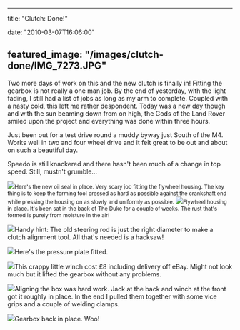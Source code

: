 
---
title: "Clutch: Done!"

date: "2010-03-07T16:06:00"

featured_image: "/images/clutch-done/IMG_7273.JPG"
---


Two more days of work on this and the new clutch is finally in!  Fitting the gearbox is not really a one man job.  By the end of yesterday, with the light fading, I still had a list of jobs as long as my arm to complete.  Coupled with a nasty cold, this left me rather <span>despondent</span>.  Today was a new day though and with the sun beaming down from on high, the Gods of the Land Rover smiled upon the project and everything was done within three hours.

Just been out for a test drive round a muddy byway just South of the M4.  Works well in two and four wheel drive and it felt great to be out and about on such a beautiful day.

<span><span>Speedo</span></span> is still knackered and there hasn't been much of a change in top speed.  Still, <span>mustn't</span> grumble...

<a href="http://2.bp.blogspot.com/_62oTnOHwOSo/S5QW4k4BDKI/AAAAAAAACFs/TOsG4ZOlogc/s1600-h/IMG_7273.JPG"><img src="/images/clutch-done/IMG_7273.JPG"/></a><span style="font-size:85%;">Here's the new oil seal in place.  Very scary job fitting the flywheel housing.  The key thing is to keep the forming tool pressed as hard as possible against the crankshaft end while pressing the housing on as slowly and uniformly as possible.</span>
<span style="font-size:85%;">
<a href="http://1.bp.blogspot.com/_62oTnOHwOSo/S5QXKmQIttI/AAAAAAAACF8/gqqBu9lYSwM/s1600-h/IMG_7278.JPG"><img src="/images/clutch-done/IMG_7278.JPG"/></a>Flywheel housing in place.  It's been sat in the back of The Duke for a couple of weeks.  The rust that's formed is purely from moisture in the air!

<a href="http://4.bp.blogspot.com/_62oTnOHwOSo/S5QXK2qqYpI/AAAAAAAACGE/xiiPI3_Xzgo/s1600-h/IMG_7279.JPG"><img src="/images/clutch-done/IMG_7279.JPG"/></a>Handy hint:  The old steering rod is just the right diameter to make a clutch alignment tool.  All that's needed is a hacksaw!

<a href="http://4.bp.blogspot.com/_62oTnOHwOSo/S5QW41qGBCI/AAAAAAAACF0/01kchuOWUI8/s1600-h/IMG_7281.JPG"><img src="/images/clutch-done/IMG_7281.JPG"/></a>Here's the pressure plate fitted.

<a href="http://2.bp.blogspot.com/_62oTnOHwOSo/S5QXLynIuoI/AAAAAAAACGc/AnDyjM93JmA/s1600-h/IMG_7285.JPG"><img src="/images/clutch-done/IMG_7285.JPG"/></a>This crappy little winch cost £8 including delivery off eBay.  Might not look much but it lifted the gearbox without any problems.

<a href="http://2.bp.blogspot.com/_62oTnOHwOSo/S5QXLT-6FAI/AAAAAAAACGU/2DtZ2DQFg1k/s1600-h/IMG_7284.JPG"><img src="/images/clutch-done/IMG_7284.JPG"/></a>Aligning the box was hard work.  Jack at the back and winch at the front got it roughly in place.  In the end I pulled them together with some vice grips and a couple of welding clamps.

<a href="http://2.bp.blogspot.com/_62oTnOHwOSo/S5QXLNiHvJI/AAAAAAAACGM/B_gFy-xHXog/s1600-h/IMG_7286.JPG"><img src="/images/clutch-done/IMG_7286.JPG"/></a>Gearbox back in place.  Woo!

</span>
